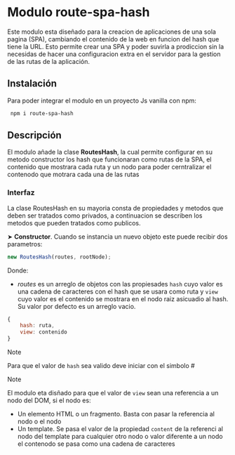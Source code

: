 # Modulo route-spa-hash
Este modulo esta diseñado para la creacion de aplicaciones de una sola pagina (SPA), cambiando el contenido de la web en funcion del hash que tiene la URL. Esto permite crear una SPA y poder suvirla a prodiccion sin la necesidas de hacer una configuracion extra en el servidor para la gestion de las rutas de la aplicación. 

## Instalación
Para poder integrar el modulo en un proyecto Js vanilla con npm:
```bash
 npm i route-spa-hash
```
## Descripción
El modulo añade la clase __RoutesHash__, la cual permite configurar en su metodo constructor los hash que funcionaran como rutas de la SPA, el contenido que mostrara cada ruta y un nodo para poder cerntralizar el contenodo que motrara cada una de las rutas

### Interfaz
La clase RoutesHash en su mayoria consta de propiedades y metodos que deben ser tratados como privados, a continuacion se describen los metodos que pueden tratados como publicos.

➤ __Constructor__. Cuando se instancia un nuevo objeto este puede recibir dos parametros:
```js
new RoutesHash(routes, rootNode);
```
Donde:
- _routes_ es un arreglo de objetos con las propiesades `hash` cuyo valor es  una cadena de caracteres con el hash que se usara como ruta y `view` cuyo valor es el contenido se mostrara en el nodo raiz asicuadio al hash. Su valor por defecto es un arreglo vacio.
```js
{
    hash: ruta,
    view: contenido
}
```
> [!NOTE]
> Para que el valor de `hash` sea valido deve iniciar con el simbolo # 

> [!NOTE]
> El modulo eta disñado para que el valor de `view` sean una referencia a un nodo del DOM, si el nodo es:
>- Un elemento HTML o un fragmento. Basta con pasar la referencia al nodo o el nodo
>- Un template. Se pasa el valor de la propiedad `content` de la referenci al nodo del template
>para cualquier otro nodo o valor diferente a un nodo el contenodo se pasa como una cadena de caracteres

